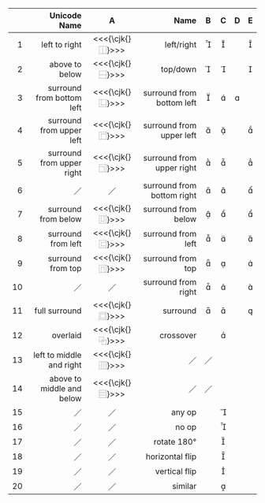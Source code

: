 

<!--

| A                  | B     |
| :----------------- | :---- |
| 1                  | 2     |
| :----------------- | :---- |
| 3                  | 4     |

-->

|      | Unicode Name                 | A                  | Name                         | B    | C   | D   | E   |
| ---: | ---------------------------: | :----------------: | ---------------------------: | :--: | :-: | :-: | :-: |
| 1    | left to right                | <<<{\cjk{}⿰}>>>   | left/right                   |     |    |     |    |
| 2    | above to below               | <<<{\cjk{}⿱}>>>   | top/down                     |     |    |     |    |
| 3    | surround from bottom left    | <<<{\cjk{}⿺}>>>   | surround from bottom left    |     |    |    |     |
| 4    | surround from upper left     | <<<{\cjk{}⿸}>>>   | surround from upper left     |     |    |     |    |
| 5    | surround from upper right    | <<<{\cjk{}⿹}>>>   | surround from upper right    |     |    |     |    |
| 6    | ／                           | ／                 | surround from bottom right   |     |    |     |    |
| 7    | surround from below          | <<<{\cjk{}⿶}>>>   | surround from below          |     |    |     |    |
| 8    | surround from left           | <<<{\cjk{}⿷}>>>   | surround from left           |     |    |     |    |
| 9    | surround from top            | <<<{\cjk{}⿵}>>>   | surround from top            |     |    |     |    |
| 10   | ／                           | ／                 | surround from right          |     |    |     |    |
| 11   | full surround                | <<<{\cjk{}⿴}>>>   | surround                     |     |    |     |    |
| 12   | overlaid                     | <<<{\cjk{}⿻}>>>   | crossover                    |      |    |     |     |
| 13   | left to middle and right     | <<<{\cjk{}⿲}>>>   | ／                           | ／   |     |     |     |
| 14   | above to middle and below    | <<<{\cjk{}⿳}>>>   | ／                           | ／   |     |     |     |
| 15   | ／                           | ／                 | any op                       |      |    |     |     |
| 16   | ／                           | ／                 | no op                        |      |    |     |     |
| 17   | ／                           | ／                 | rotate 180°                  |      |    |     |     |
| 18   | ／                           | ／                 | horizontal flip              |      |    |     |     |
| 19   | ／                           | ／                 | vertical flip                |      |    |     |     |
| 20   | ／                           | ／                 | similar                      |      |    |     |     |

<!--  -->

